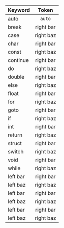 | Keyword | Token |
| ------------- |:-------------:|
|    auto  | `auto`     |
| break   | right bar     |
| case  | right baz     |
| char     | right bar     |
| const     | right baz     |
| continue      | right bar     |
| do    | right baz     |
| double      | right bar     |
| else      | right baz     |
| float      | right bar     |
| for      | right baz     |
| goto      | right bar     |
| if      | right baz     |
| int      | right bar     |
| return      | right baz     |
| struct      | right bar     |
| switch     | right baz     |
| void     | right bar     |
| while    | right baz     |
| left bar      | right bar     |
| left baz      | right baz     |
| left bar      | right bar     |
| left baz      | right baz     |
| left bar      | right bar     |
| left baz      | right baz     |
